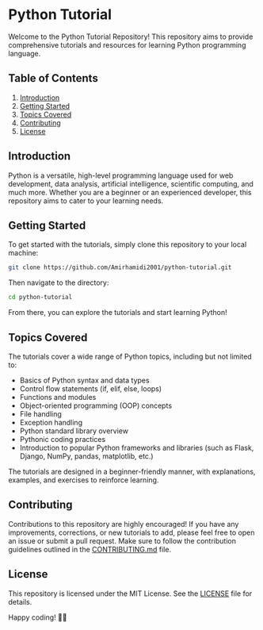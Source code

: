 # Python Tutorial

Welcome to the Python Tutorial Repository! This repository aims to provide comprehensive tutorials and resources for learning Python programming language.

## Table of Contents

1. [Introduction](#introduction)
2. [Getting Started](#getting-started)
3. [Topics Covered](#topics-covered)
4. [Contributing](#contributing)
5. [License](#license)

## Introduction

Python is a versatile, high-level programming language used for web development, data analysis, artificial intelligence, scientific computing, and much more. Whether you are a beginner or an experienced developer, this repository aims to cater to your learning needs.

## Getting Started

To get started with the tutorials, simply clone this repository to your local machine:

```bash
git clone https://github.com/Amirhamidi2001/python-tutorial.git
```

Then navigate to the directory:

```bash
cd python-tutorial
```

From there, you can explore the tutorials and start learning Python!

## Topics Covered

The tutorials cover a wide range of Python topics, including but not limited to:

- Basics of Python syntax and data types
- Control flow statements (if, elif, else, loops)
- Functions and modules
- Object-oriented programming (OOP) concepts
- File handling
- Exception handling
- Python standard library overview
- Pythonic coding practices
- Introduction to popular Python frameworks and libraries (such as Flask, Django, NumPy, pandas, matplotlib, etc.)

The tutorials are designed in a beginner-friendly manner, with explanations, examples, and exercises to reinforce learning.

## Contributing

Contributions to this repository are highly encouraged! If you have any improvements, corrections, or new tutorials to add, please feel free to open an issue or submit a pull request. Make sure to follow the contribution guidelines outlined in the [CONTRIBUTING.md](CONTRIBUTING.md) file.

## License

This repository is licensed under the MIT License. See the [LICENSE](LICENSE) file for details.

Happy coding! 🐍✨
